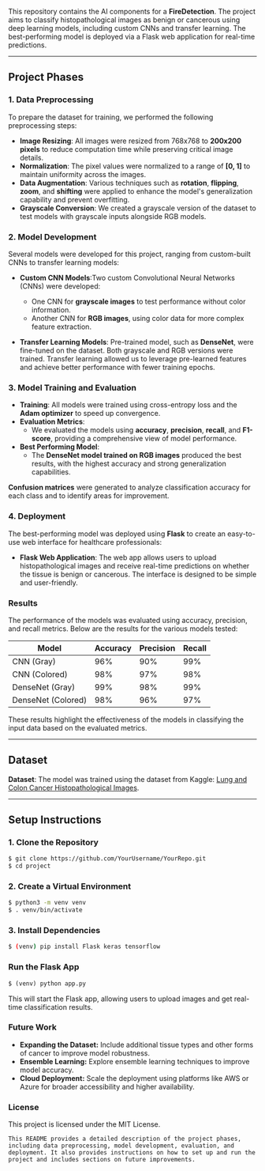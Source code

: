 

This repository contains the AI components for a **FireDetection**. The project aims to classify histopathological images as benign or cancerous using deep learning models, including custom CNNs and transfer learning. The best-performing model is deployed via a Flask web application for real-time predictions.

---

## **Project Phases**

### **1. Data Preprocessing**

To prepare the dataset for training, we performed the following preprocessing steps:

- **Image Resizing**: All images were resized from 768x768 to **200x200 pixels** to reduce computation time while preserving critical image details.
- **Normalization**: The pixel values were normalized to a range of **[0, 1]** to maintain uniformity across the images.
- **Data Augmentation**: Various techniques such as **rotation**, **flipping**, **zoom**, and **shifting** were applied to enhance the model's generalization capability and prevent overfitting.
- **Grayscale Conversion**: We created a grayscale version of the dataset to test models with grayscale inputs alongside RGB models.

### **2. Model Development**

Several models were developed for this project, ranging from custom-built CNNs to transfer learning models:

- **Custom CNN Models**:Two custom Convolutional Neural Networks (CNNs) were developed:

  - One CNN for **grayscale images** to test performance without color information.
  - Another CNN for **RGB images**, using color data for more complex feature extraction.
- **Transfer Learning Models**:
  Pre-trained model, such as **DenseNet**, were fine-tuned on the dataset. Both grayscale and RGB versions were trained. Transfer learning allowed us to leverage pre-learned features and achieve better performance with fewer training epochs.

### **3. Model Training and Evaluation**

- **Training**: All models were trained using cross-entropy loss and the **Adam optimizer** to speed up convergence.
- **Evaluation Metrics**:
  - We evaluated the models using **accuracy**, **precision**, **recall**, and **F1-score**, providing a comprehensive view of model performance.
- **Best Performing Model**:
  - The **DenseNet model trained on RGB images** produced the best results, with the highest accuracy and strong generalization capabilities.

**Confusion matrices** were generated to analyze classification accuracy for each class and to identify areas for improvement.

### **4. Deployment**

The best-performing model was deployed using **Flask** to create an easy-to-use web interface for healthcare professionals:

- **Flask Web Application**:
  The web app allows users to upload histopathological images and receive real-time predictions on whether the tissue is benign or cancerous. The interface is designed to be simple and user-friendly.

### Results

The performance of the models was evaluated using accuracy, precision, and recall metrics. Below are the results for the various models tested:

| Model              | Accuracy | Precision | Recall |
| ------------------ | -------- | --------- | ------ |
| CNN (Gray)         | 96%      | 90%       | 99%    |
| CNN (Colored)      | 98%      | 97%       | 98%    |
| DenseNet (Gray)    | 99%      | 98%       | 99%    |
| DenseNet (Colored) | 98%      | 96%       | 97%    |

These results highlight the effectiveness of the models in classifying the input data based on the evaluated metrics.

---

## **Dataset**

**Dataset**: The model was trained using the dataset from Kaggle: [Lung and Colon Cancer Histopathological Images](https://www.kaggle.com/datasets/andrewmvd/lung-and-colon-cancer-histopathological-images).

---

## **Setup Instructions**

### **1. Clone the Repository**

```bash
$ git clone https://github.com/YourUsername/YourRepo.git
$ cd project
```

### **2. Create a Virtual Environment**

```bash
$ python3 -m venv venv
$ . venv/bin/activate
```

### **3. Install Dependencies**

```bash
$ (venv) pip install Flask keras tensorflow
```

### Run the Flask App

```python
$ (venv) python app.py
```

This will start the Flask app, allowing users to upload images and get real-time classification results.

### Future Work

- **Expanding the Dataset:** Include additional tissue types and other forms of cancer to improve model robustness.
- **Ensemble Learning:** Explore ensemble learning techniques to improve model accuracy.
- **Cloud Deployment:** Scale the deployment using platforms like AWS or Azure for broader accessibility and higher availability.

### License

This project is licensed under the MIT License.

```vbnet
This README provides a detailed description of the project phases, including data preprocessing, model development, evaluation, and deployment. It also provides instructions on how to set up and run the project and includes sections on future improvements.
```
